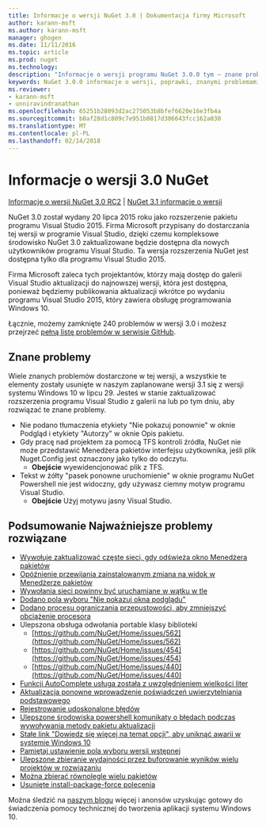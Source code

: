 ```yaml
---
title: Informacje o wersji NuGet 3.0 | Dokumentacja firmy Microsoft
author: karann-msft
ms.author: karann-msft
manager: ghogen
ms.date: 11/11/2016
ms.topic: article
ms.prod: nuget
ms.technology: 
description: "Informacje o wersji programu NuGet 3.0.0 tym — znane problemy, poprawki, dodatkowe funkcje i dcr."
keywords: NuGet 3.0.0 informacje o wersji, poprawki, znanymi problemami, nowe funkcje, dcr
ms.reviewer:
- karann-msft
- unniravindranathan
ms.openlocfilehash: 65251b28093d2ac275053b8bfef6620e16e3fb4a
ms.sourcegitcommit: b0af28d1c809c7e951b0817d306643fcc162a030
ms.translationtype: MT
ms.contentlocale: pl-PL
ms.lasthandoff: 02/14/2018
---
```

# <a name="nuget-30-release-notes"></a>Informacje o wersji 3.0 NuGet

[Informacje o wersji NuGet 3.0 RC2](../release-notes/nuget-3.0-RC2.md) | [NuGet 3.1 informacje o wersji](../release-notes/nuget-3.1.md)

NuGet 3.0 został wydany 20 lipca 2015 roku jako rozszerzenie pakietu programu Visual Studio 2015. Firma Microsoft przypisany do dostarczania tej wersji w programie Visual Studio, dzięki czemu kompleksowe środowisko NuGet 3.0 zaktualizowane będzie dostępna dla nowych użytkowników programu Visual Studio. Ta wersja rozszerzenia NuGet jest dostępna tylko dla programu Visual Studio 2015.

Firma Microsoft zaleca tych projektantów, którzy mają dostęp do galerii Visual Studio aktualizacji do najnowszej wersji, która jest dostępna, ponieważ będziemy publikowania aktualizacji wkrótce po wydaniu programu Visual Studio 2015, który zawiera obsługę programowania Windows 10.

Łącznie, możemy zamknięte 240 problemów w wersji 3.0 i możesz przejrzeć [pełną listę problemów w serwisie GitHub](https://github.com/NuGet/Home/issues?q=milestone%3A3.0.0-RTM+is%3Aclosed).

## <a name="known-issues"></a>Znane problemy

Wiele znanych problemów dostarczone w tej wersji, a wszystkie te elementy zostały usunięte w naszym zaplanowane wersji 3.1 się z wersji systemu Windows 10 w lipcu 29.  Jesteś w stanie zaktualizować rozszerzenia programu Visual Studio z galerii na lub po tym dniu, aby rozwiązać te znane problemy.

*  Nie podano tłumaczenia etykiety "Nie pokazuj ponownie" w oknie Podgląd i etykiety "Autorzy" w oknie Opis pakietu.
*  Gdy pracę nad projektem za pomocą TFS kontroli źródła, NuGet nie może przedstawić Menedżera pakietów interfejsu użytkownika, jeśli plik Nuget.Config jest oznaczony jako tylko do odczytu.
   * **Obejście** wyewidencjonować plik z TFS.
*  Tekst w żółty "pasek ponowne uruchomienie" w oknie programu NuGet Powershell nie jest widoczny, gdy używasz ciemny motyw programu Visual Studio.
   * **Obejście** Użyj motywu jasny Visual Studio.


## <a name="summary-of-top-issues-resolved"></a>Podsumowanie Najważniejsze problemy rozwiązane

* [Wywołuje zaktualizować częste sieci, gdy odświeża okno Menedżera pakietów](https://github.com/NuGet/Home/issues/515)
* [Opóźnienie przewijania zainstalowanym zmiana na widok w Menedżerze pakietów](https://github.com/NuGet/Home/issues/519)
* [Wywołania sieci powinny być uruchamiane w wątku w tle](https://github.com/NuGet/Home/issues/516)
* [Dodano pola wyboru "Nie pokazuj okna podglądu"](https://github.com/NuGet/Home/issues/566)
* [Dodano procesu ograniczania przepustowości, aby zmniejszyć obciążenie procesora](https://github.com/NuGet/Home/issues/356)
* Ulepszona obsługa odwołania portable klasy biblioteki
    * [https://github.com/NuGet/Home/issues/562](https://github.com/NuGet/Home/issues/562)
    * [https://github.com/NuGet/Home/issues/454](https://github.com/NuGet/Home/issues/454)
    * [https://github.com/NuGet/Home/issues/440](https://github.com/NuGet/Home/issues/440)
* [Funkcji AutoComplete usługa została z uwzględnieniem wielkości liter](https://github.com/NuGet/Home/issues/198)
* [Aktualizacja ponowne wprowadzenie poświadczeń uwierzytelniania podstawowego](https://github.com/NuGet/Home/issues/456)
* [Rejestrowanie udoskonalone błędów](https://github.com/NuGet/Home/issues/407)
* [Ulepszone środowiska powershell komunikaty o błędach podczas wywoływania metody pakietu aktualizacji](https://github.com/NuGet/Home/issues/5)
* [Stałe link "Dowiedz się więcej na temat opcji", aby uniknąć awarii w systemie Windows 10](https://github.com/NuGet/Home/issues/822)
* [Pamiętaj ustawienie pola wyboru wersji wstępnej](https://github.com/NuGet/Home/issues/732)
* [Ulepszone zbieranie wydajności przez buforowanie wyników wielu projektów w rozwiązaniu](https://github.com/NuGet/Home/issues/721)
* [Można zbierać równolegle wielu pakietów](https://github.com/NuGet/Home/issues/713)
* [Usunięte install-package-force polecenia](https://github.com/NuGet/Home/issues/697)

Można śledzić na [naszym blogu](http://blog.nuget.org) więcej i anonsów uzyskując gotowy do świadczenia pomocy technicznej do tworzenia aplikacji systemu Windows 10.
